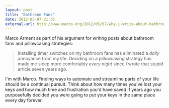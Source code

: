 ```yaml
---
layout: post
title: "Bathroom Fans"
date: 2012-05-07 21:36
external-url: http://www.marco.org/2012/05/07/why-i-write-about-bathroom-fans
---
```


Marco Arment as part of his argument for writing posts about bathroom fans and pillowcasing strategies:

> Installing timer switches on my bathroom fans has eliminated a *daily* annoyance from my life. Deciding on a pillowcasing strategy has made me sleep more comfortably *every night* since I wrote that stupid article seven years ago.

I'm with Marco. Finding ways to automate and streamline parts of your life should be a continual pursuit. Think about how many times you've lost your keys and how much time and frustration you'd have saved if years ago you purposefully decided you were going to put your keys in the same place every day forever.